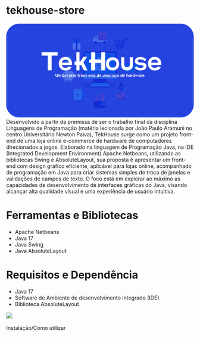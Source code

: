# tekhouse-store
<img src="https://github.com/william-frst/trabalho-final-lp/blob/main/imagens%20readme/Banner.png"/>
Desenvolvido a partir da premissa de ser o trabalho final da disciplina Linguagens de Programação (matéria lecionada por João Paulo Aramuni no centro Universitário Newton Paiva), TekHouse surge como um projeto front-end de uma loja online e-commerce de hardware de computadores direcionados a jogos. Elaborado na linguagem de Programação Java, na IDE (Integrated Development Environment) Apache Netbeans, utilizando as bibliotecas Swing e AbsoluteLayout, sua proposta é apresentar um front-end com design gráfico eficiente, aplicável para lojas online, acompanhado de programação em Java para criar sistemas simples de troca de janelas e validações de campos de texto. O foco está em explorar ao máximo as capacidades de desenvolvimento de interfaces gráficas do Java, visando alcançar alta qualidade visual e uma experiência de usuário intuitiva.

# Ferramentas e Bibliotecas
- Apache Netbeans
- Java 17
- Java Swing
- Java AbsoluteLayout


# Requisitos e Dependência
- Java 17
- Software de Ambiente de desenvolvimento integrado (IDE)
- Biblioteca AbsoluteLayout


<img src="https://github.com/william-frst/trabalho-final-lp/blob/main/imagens%20readme/Desktop23-06-202400-46-36-ezgif.com-video-cutter.mp4"/>

Instalação/Como utilizar



